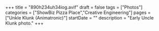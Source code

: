 +++
title = "890h234uh34iog.avif"
draft = false
tags = ["Photos"]
categories = ["ShowBiz Pizza Place","Creative Engineering"]
pages = ["Unkle Klunk (Animatronic)"]
startDate = ""
description = "Early Uncle Klunk photo."
+++
